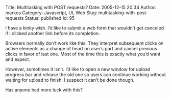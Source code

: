 Title: Multitasking with POST requests?
Date: 2005-12-15 20:34
Author: markos
Category: Javascript, UI, Web
Slug: multitasking-with-post-requests
Status: published
Id: 95

<div>
 <p>
  I have a kinky wish. I’d like to submit a web form that wouldn’t get canceled if I clicked another link before its completion.
 </p>
 <p>
  Browsers normally don’t work like this. They interpret subsequent clicks on active elements as a change of heart on user’s part and cancel previous clicks in favor of last one. Most of the time this is exactly what you’d want and expect.
 </p>
 <p>
  However, sometimes it isn’t. I’d like to open a new window for upload progress bar and release the old one so users can continue working without waiting for upload to finish. I suspect it can’t be done though.
 </p>
 <p>
  Has anyone had more luck with this?
 </p>
</div>
